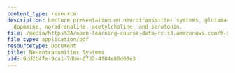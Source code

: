 ```yaml
---
content_type: resource
description: Lecture presentation on neurotransmitter systems, glutamate and GABA,
  dopamine, noradrenaline, acetylcholine, and serotonin.
file: /media/https%3A/open-learning-course-data-rc.s3.amazonaws.com/9-98-neuropharmacology-january-iap-2009/9cd2b47e9ca17dbe67324f84e80d60e3_lecture_2.pdf
file_type: application/pdf
resourcetype: Document
title: Neurotransmitter Systems
uid: 9cd2b47e-9ca1-7dbe-6732-4f84e80d60e3
---
```


